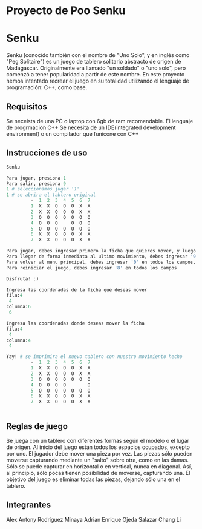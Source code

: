 # Proyecto de Poo Senku
# Senku
Senku (conocido también con el nombre de "Uno Solo", y en inglés como "Peg Solitaire") es un juego de tablero solitario abstracto de origen de Madagascar. Originalmente era llamado "un soldado" o "uno solo", pero comenzó a tener popularidad a partir de este nombre.
En este proyecto hemos intentado recrear el juego en su totalidad utilizando el lenguaje de programación: C++, como base. 

## Requisitos
Se neceista de una PC o laptop con 6gb de ram recomendable.
El lenguaje de progrmacion C++
Se necesita de un IDE(integrated development environment) o un compilador que funicone con C++

## Instrucciones de uso

```python
Senku

Para jugar, presiona 1
Para salir, presiona 9
1 # seleccionamos jugar '1'
1 # se abrira el tablero original
         -  1  2  3  4  5  6  7
         1  X  X  O  O  O  X  X
         2  X  X  O  O  O  X  X
         3  O  O  O  O  O  O  O
         4  O  O  O     O  O  O
         5  O  O  O  O  O  O  O
         6  X  X  O  O  O  X  X
         7  X  X  O  O  O  X  X

Para jugar, debes ingresar primero la ficha que quieres mover, y luego el lugar donde quieres moverla
Para llegar de forma inmediata al ultimo movimiento, debes ingresar '9' en todos los campos.
Para volver al menu principal, debes ingresar '0' en todos los campos.
Para reiniciar el juego, debes ingresar '8' en todos los campos

Disfruta! :)

Ingresa las coordenadas de la ficha que deseas mover 
fila:4
 4
columna:6
 6

Ingresa las coordenadas donde deseas mover la ficha
fila:4
 4
columna:4
 4

Yay! # se imprimira el nuevo tablero con nuestro movimiento hecho
         -  1  2  3  4  5  6  7
         1  X  X  O  O  O  X  X
         2  X  X  O  O  O  X  X
         3  O  O  O  O  O  O  O
         4  O  O  O  O        O
         5  O  O  O  O  O  O  O
         6  X  X  O  O  O  X  X
         7  X  X  O  O  O  X  X



```

## Reglas de juego
Se juega con un tablero con diferentes formas según el modelo o el lugar de origen. Al inicio del juego están todos los espacios ocupados, excepto por uno. El jugador debe mover una pieza por vez. Las piezas sólo pueden moverse capturando mediante un "salto" sobre otra, como en las damas. Sólo se puede capturar en horizontal o en vertical, nunca en diagonal. Así, al principio, sólo pocas tienen posibilidad de moverse, capturando una. El objetivo del juego es eliminar todas las piezas, dejando sólo una en el tablero.

## Integrantes
Alex Antony Rodriguez Minaya 
Adrian Enrique Ojeda Salazar 
Chang Li

